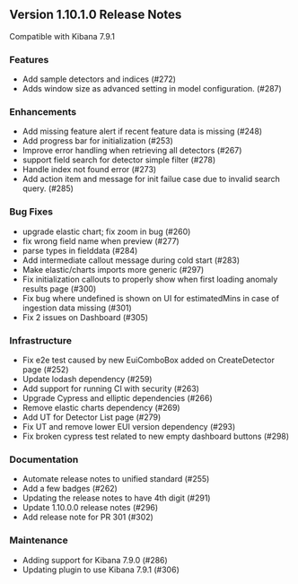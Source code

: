 ## Version 1.10.1.0 Release Notes

Compatible with Kibana 7.9.1

### Features

* Add sample detectors and indices (#272)
* Adds window size as advanced setting in model configuration. (#287)

### Enhancements

* Add missing feature alert if recent feature data is missing (#248)
* Add progress bar for initialization (#253)
* Improve error handling when retrieving all detectors (#267)
* support field search for detector simple filter (#278)
* Handle index not found error (#273)
* Add action item and message for init failue case due to invalid search query.  (#285)

### Bug Fixes

* upgrade elastic chart; fix zoom in bug (#260)
* fix wrong field name when preview (#277)
* parse types in fielddata (#284)
* Add intermediate callout message during cold start (#283)
* Make elastic/charts imports more generic (#297)
* Fix initialization callouts to properly show when first loading anomaly results page (#300)
* Fix bug where undefined is shown on UI for estimatedMins in case of ingestion data missing (#301)
* Fix 2 issues on Dashboard (#305)

### Infrastructure

* Fix e2e test caused by new EuiComboBox added on CreateDetector page (#252)
* Update lodash dependency (#259)
* Add support for running CI with security (#263)
* Upgrade Cypress and elliptic dependencies (#266)
* Remove elastic charts dependency (#269)
* Add UT for Detector List page (#279)
* Fix UT and remove lower EUI version dependency (#293)
* Fix broken cypress test related to new empty dashboard buttons (#298)

### Documentation

* Automate release notes to unified standard (#255)
* Add a few badges (#262)
* Updating the release notes to have 4th digit (#291)
* Update 1.10.0.0 release notes (#296)
* Add release note for PR 301 (#302)

### Maintenance

* Adding support for Kibana 7.9.0 (#286)
* Updating plugin to use Kibana 7.9.1 (#306)
